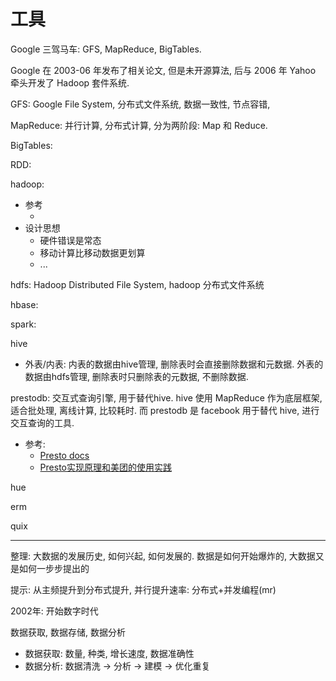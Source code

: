 # 工具

Google 三驾马车: GFS, MapReduce, BigTables.

Google 在 2003-06 年发布了相关论文, 但是未开源算法, 后与 2006 年 Yahoo 牵头开发了 Hadoop 套件系统.

GFS: Google File System, 分布式文件系统, 数据一致性, 节点容错, 

MapReduce: 并行计算, 分布式计算, 分为两阶段: Map 和 Reduce.

BigTables: 

RDD: 

hadoop: 
- 参考
  - [](https://hadoop.apache.org/docs/r1.0.4/cn/hdfs_design.html)
- 设计思想
  - 硬件错误是常态
  - 移动计算比移动数据更划算
  - ...

hdfs: Hadoop Distributed File System, hadoop 分布式文件系统

hbase: 

spark: 

hive
- 外表/内表: 内表的数据由hive管理, 删除表时会直接删除数据和元数据. 外表的数据由hdfs管理, 删除表时只删除表的元数据, 不删除数据.

prestodb: 交互式查询引擎, 用于替代hive. hive 使用 MapReduce 作为底层框架, 适合批处理, 离线计算, 比较耗时. 而 prestodb 是 facebook 用于替代 hive, 进行交互查询的工具.
- 参考:
  - [Presto docs](http://prestodb.github.io/docs/current/)
  - [Presto实现原理和美团的使用实践](https://tech.meituan.com/2014/06/16/presto.html)

hue

erm

quix

----
整理: 大数据的发展历史, 如何兴起, 如何发展的.
数据是如何开始爆炸的, 大数据又是如何一步步提出的

提示: 从主频提升到分布式提升, 并行提升速率: 分布式+并发编程(mr)

2002年: 开始数字时代

数据获取, 数据存储, 数据分析
- 数据获取: 数量, 种类, 增长速度, 数据准确性
- 数据分析: 数据清洗 -> 分析 -> 建模 -> 优化重复


